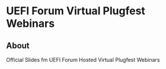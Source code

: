 # UEFI Forum Virtual Plugfest Webinars

## About

Official Slides fm UEFI Forum Hosted Virtual Plugfest Webinars